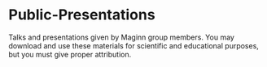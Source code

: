 # Public-Presentations
Talks and presentations given by Maginn group members.
You may download and use these materials for scientific and educational purposes, but you must give proper attribution.
